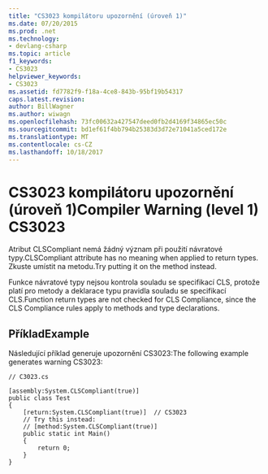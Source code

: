 ```yaml
---
title: "CS3023 kompilátoru upozornění (úroveň 1)"
ms.date: 07/20/2015
ms.prod: .net
ms.technology:
- devlang-csharp
ms.topic: article
f1_keywords:
- CS3023
helpviewer_keywords:
- CS3023
ms.assetid: fd7782f9-f18a-4ce8-843b-95bf19b54317
caps.latest.revision: 
author: BillWagner
ms.author: wiwagn
ms.openlocfilehash: 73fc00632a427547deed0fb2d4169f34865ec50c
ms.sourcegitcommit: bd1ef61f4bb794b25383d3d72e71041a5ced172e
ms.translationtype: MT
ms.contentlocale: cs-CZ
ms.lasthandoff: 10/18/2017
---
```

# <a name="compiler-warning-level-1-cs3023"></a><span data-ttu-id="aad92-102">CS3023 kompilátoru upozornění (úroveň 1)</span><span class="sxs-lookup"><span data-stu-id="aad92-102">Compiler Warning (level 1) CS3023</span></span>
<span data-ttu-id="aad92-103">Atribut CLSCompliant nemá žádný význam při použití návratové typy.</span><span class="sxs-lookup"><span data-stu-id="aad92-103">CLSCompliant attribute has no meaning when applied to return types.</span></span>  <span data-ttu-id="aad92-104">Zkuste umístit na metodu.</span><span class="sxs-lookup"><span data-stu-id="aad92-104">Try putting it on the method instead.</span></span>  
  
 <span data-ttu-id="aad92-105">Funkce návratové typy nejsou kontrola souladu se specifikací CLS, protože platí pro metody a deklarace typu pravidla souladu se specifikací CLS.</span><span class="sxs-lookup"><span data-stu-id="aad92-105">Function return types are not checked for CLS Compliance, since the CLS Compliance rules apply to methods and type declarations.</span></span>  
  
## <a name="example"></a><span data-ttu-id="aad92-106">Příklad</span><span class="sxs-lookup"><span data-stu-id="aad92-106">Example</span></span>  
 <span data-ttu-id="aad92-107">Následující příklad generuje upozornění CS3023:</span><span class="sxs-lookup"><span data-stu-id="aad92-107">The following example generates warning CS3023:</span></span>  
  
```  
// C3023.cs  
  
[assembly:System.CLSCompliant(true)]  
public class Test  
{  
    [return:System.CLSCompliant(true)]  // CS3023  
    // Try this instead:  
    // [method:System.CLSCompliant(true)]  
    public static int Main()  
    {  
        return 0;  
    }  
}  
```
